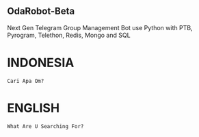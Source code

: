 ## OdaRobot-Beta
Next Gen Telegram Group Management Bot use Python with PTB, Pyrogram, Telethon, Redis, Mongo and SQL

# INDONESIA
```
Cari Apa Om?
```

# ENGLISH
```
What Are U Searching For?
```
